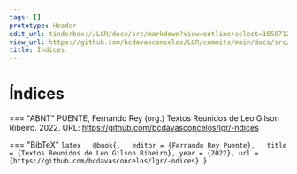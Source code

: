 ```yaml
---
tags: []
prototype: Header
edit_url: tinderbox://LGR/docs/src/markdown?view=outline+select=1658712924
view_url: https://github.com/bcdavasconcelos/LGR/commits/main/docs/src/markdown/-ndices.md
title: Índices
---
```


# Índices




=== "ABNT"
    PUENTE, Fernando Rey (org.) Textos Reunidos de Leo Gilson Ribeiro. 2022. URL: https://github.com/bcdavasconcelos/lgr/-ndices  

=== "BibTeX"
    ```latex  
    @book{,  
    editor = {Fernando Rey Puente},  
    title = {Textos Reunidos de Leo Gilson Ribeiro},
    year = {2022},
    url = {https://github.com/bcdavasconcelos/lgr/-ndices}
    }
    ```
